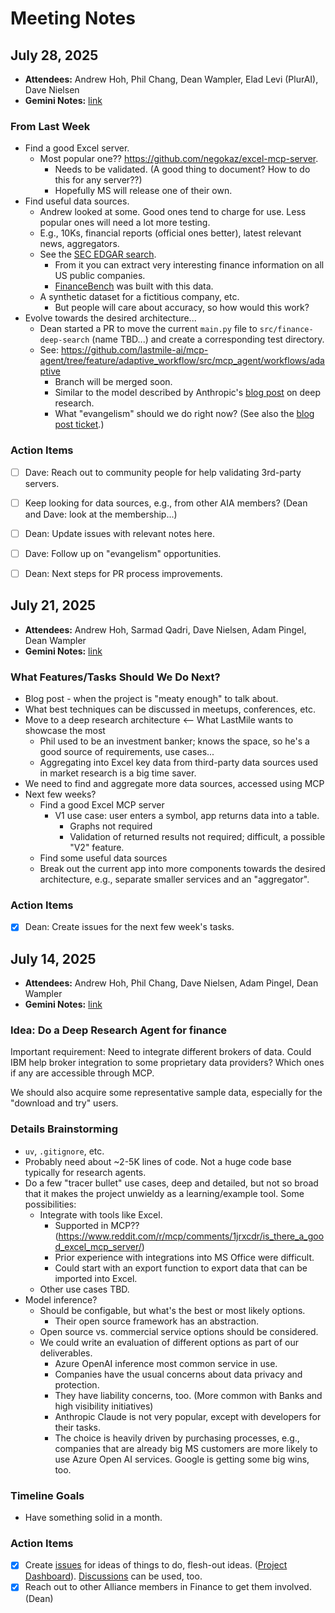 # Meeting Notes

## July 28, 2025

* **Attendees:** Andrew Hoh, Phil Chang, Dean Wampler, Elad Levi (PlurAI), Dave Nielsen 
* **Gemini Notes:** [link](todo)

### From Last Week
* Find a good Excel server.
  * Most popular one?? https://github.com/negokaz/excel-mcp-server.
    * Needs to be validated. (A good thing to document? How to do this for any server??)
    * Hopefully MS will release one of their own.
* Find useful data sources.
  * Andrew looked at some. Good ones tend to charge for use. Less popular ones will need a lot more testing.
  * E.g., 10Ks, financial reports (official ones better), latest relevant news, aggregators.
  * See the [SEC EDGAR search](https://www.sec.gov/edgar/search/).
    * From it you can extract very interesting finance information on all US public companies.
    * [FinanceBench](https://arxiv.org/abs/2311.11944) was built with this data.
  * A synthetic dataset for a fictitious company, etc.
    * But people will care about accuracy, so how would this work?
* Evolve towards the desired architecture...
  * Dean started a PR to move the current `main.py` file to `src/finance-deep-search` (name TBD...) and create a corresponding test directory.
  * See: https://github.com/lastmile-ai/mcp-agent/tree/feature/adaptive_workflow/src/mcp_agent/workflows/adaptive
    * Branch will be merged soon.
    * Similar to the model described by Anthropic's [blog post](https://www.anthropic.com/engineering/built-multi-agent-research-system) on deep research.
    * What "evangelism" should we do right now? (See also the [blog post ticket](https://github.com/The-AI-Alliance/ai-in-finance-example-app/issues/6).)

### Action Items
- [ ] Dave: Reach out to community people for help validating 3rd-party servers.
- [ ] Keep looking for data sources, e.g., from other AIA members? (Dean and Dave: look at the membership...)
- [ ] Dean: Update issues with relevant notes here.
- [ ] Dave: Follow up on "evangelism" opportunities.
- [ ] Dean: Next steps for PR process improvements.


## July 21, 2025

* **Attendees:** Andrew Hoh, Sarmad Qadri, Dave Nielsen, Adam Pingel, Dean Wampler 
* **Gemini Notes:** [link](https://docs.google.com/document/d/1Y9BWRFbMmXiTZteBw6FWb1F_4GOpI__agse-2cGwkfc/edit?usp=sharing)

### What Features/Tasks Should We Do Next?

* Blog post - when the project is "meaty enough" to talk about.
* What best techniques can be discussed in meetups, conferences, etc.
* Move to a deep research architecture <-- What LastMile wants to showcase the most
  * Phil used to be an investment banker; knows the space, so he's a good source of requirements, use cases...
  * Aggregating into Excel key data from third-party data sources used in market research is a big time saver.
* We need to find and aggregate more data sources, accessed using MCP
* Next few weeks?
  * Find a good Excel MCP server
    * V1 use case: user enters a symbol, app returns data into a table.
      * Graphs not required
      * Validation of returned results not required; difficult, a possible "V2" feature.
  * Find some useful data sources
  * Break out the current app into more components towards the desired architecture, e.g., separate smaller services and an "aggregator".

### Action Items
- [x] Dean: Create issues for the next few week's tasks.

## July 14, 2025

* **Attendees:** Andrew Hoh, Phil Chang, Dave Nielsen, Adam Pingel, Dean Wampler 
* **Gemini Notes:** [link](https://docs.google.com/document/d/1gFvfIxcRBaPRMHC3y82JvaLO5glihtpGDhLmFwTHoQM/edit?usp=sharing)

### Idea: Do a Deep Research Agent for finance

Important requirement: Need to integrate different brokers of data. Could IBM help broker integration to some proprietary data providers? Which ones if any are accessible through MCP. 

We should also acquire some representative sample data, especially for the "download and try" users.

### Details Brainstorming

* `uv`, `.gitignore`, etc.
* Probably need about ~2-5K lines of code. Not a huge code base typically for research agents.
* Do a few "tracer bullet" use cases, deep and detailed, but not so broad that it makes the project unwieldy as a learning/example tool. Some possibilities:
  * Integrate with tools like Excel.
    * Supported in MCP?? (https://www.reddit.com/r/mcp/comments/1jrxcdr/is_there_a_good_excel_mcp_server/)
    * Prior experience with integrations into MS Office were difficult.
    * Could start with an export function to export data that can be imported into Excel.
  * Other use cases TBD.
* Model inference?
  * Should be configable, but what's the best or most likely options.
    * Their open source framework has an abstraction.
  * Open source vs. commercial service options should be considered.
  * We could write an evaluation of different options as part of our deliverables.
    * Azure OpenAI inference most common service in use.
    * Companies have the usual concerns about data privacy and protection.
    * They have liability concerns, too. (More common with Banks and high visibility initiatives)
    * Anthropic Claude is not very popular, except with developers for their tasks.
    * The choice is heavily driven by purchasing processes, e.g., companies that are already big MS customers are more likely to use Azure Open AI services. Google is getting some big wins, too.

### Timeline Goals

* Have something solid in a month.
  
### Action Items
- [x] Create [issues](https://github.com/The-AI-Alliance/ai-in-finance-example-app/issues) for ideas of things to do, flesh-out ideas. ([Project Dashboard](https://github.com/orgs/The-AI-Alliance/projects/42)). [Discussions](https://github.com/The-AI-Alliance/ai-in-finance-example-app/discussions) can be used, too.
- [x] Reach out to other Alliance members in Finance to get them involved. (Dean)
